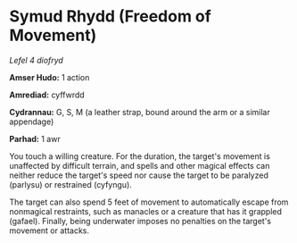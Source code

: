 # Symud Rhydd (Freedom of Movement)

*Lefel 4 diofryd*

**Amser Hudo:** 1 action

**Amrediad:** cyffwrdd

**Cydrannau:** G, S, M (a leather strap, bound around the arm or a similar appendage)

**Parhad:** 1 awr

You touch a willing creature. For the duration, the target's movement is unaffected by difficult terrain, and spells and other magical effects can neither reduce the target's speed nor cause the target to be paralyzed (parlysu) or restrained (cyfyngu).

The target can also spend 5 feet of movement to automatically escape from nonmagical restraints, such as manacles or a creature that has it grappled (gafael). Finally, being underwater imposes no penalties on the target's movement or attacks.